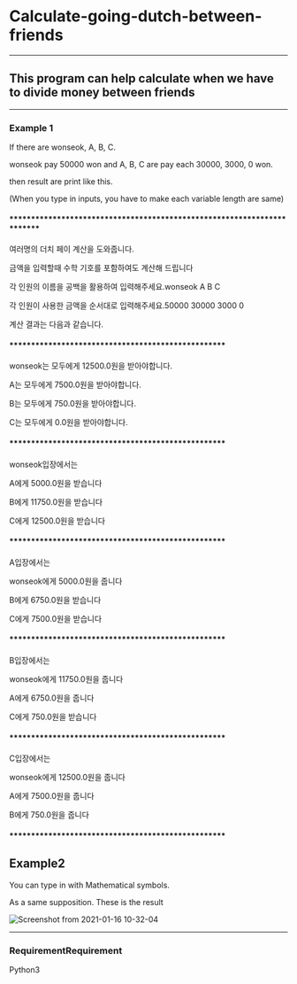 # Calculate-going-dutch-between-friends
***********************************************************************
## This program can help calculate when we have to divide money between friends
***********************************************************************
### Example 1

If there are wonseok, A, B, C.

wonseok pay 50000 won and A, B, C are pay each 30000, 3000, 0 won.

then result are print like this.

(When you type in inputs, you have to make each variable length are same)

#### ***********************************************************************
여러명의 더치 페이 계산을 도와줍니다.

금액을 입력할때 수학 기호를 포함하여도 계산해 드립니다

각 인원의 이름을 공백을 활용하여 입력해주세요.wonseok A B C

각 인원이 사용한 금액을 순서대로 입력해주세요.50000 30000 3000 0

계산 결과는 다음과 같습니다.
#### **************************************************
wonseok는 모두에게 12500.0원을 받아야합니다.

A는 모두에게 7500.0원을 받아야합니다.

B는 모두에게 750.0원을 받아야합니다.

C는 모두에게 0.0원을 받아야합니다.
#### **************************************************
wonseok입장에서는 

A에게 5000.0원을 받습니다

B에게 11750.0원을 받습니다

C에게 12500.0원을 받습니다
#### **************************************************
A입장에서는 

wonseok에게 5000.0원을 줍니다

B에게 6750.0원을 받습니다

C에게 7500.0원을 받습니다
#### **************************************************
B입장에서는 

wonseok에게 11750.0원을 줍니다

A에게 6750.0원을 줍니다

C에게 750.0원을 받습니다
#### **************************************************
C입장에서는 

wonseok에게 12500.0원을 줍니다

A에게 7500.0원을 줍니다

B에게 750.0원을 줍니다
#### **************************************************

## Example2

You can type in with Mathematical symbols.

As a same supposition. These is the result

![Screenshot from 2021-01-16 10-32-04](https://user-images.githubusercontent.com/77234845/104793495-3ba9a400-57e6-11eb-8ece-43c12bfe0fc6.png)

***********************************************************************
### RequirementRequirement
Python3

